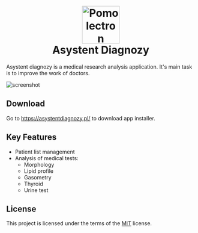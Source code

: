 <h1 align="center">
  <br>
  <a href="https://github.com/jaknie10/AsystentDiagnozy"><img src="https://asystentdiagnozy.pl/wp-content/uploads/2024/01/cropped-logo1.png" alt="Pomolectron" width="100"></a>
  <br>
  Asystent Diagnozy
</h1>

Asystent diagnozy is a medical research analysis application. It's main task is to improve the work of doctors.

![screenshot](http://asystentdiagnozy.pl/wp-content/uploads/2024/01/Zrzut-ekranu-2024-01-03-231041-e1704555559907.png)

## Download

  

Go to https://asystentdiagnozy.pl/ to download app installer.

## Key Features

 - Patient list management
 - Analysis of medical tests:
	 - Morphology
	 - Lipid profile
	 - Gasometry
	 - Thyroid
	 - Urine test

  

## License

  

This project is licensed under the terms of the [MIT](https://choosealicense.com/licenses/mit/) license.
